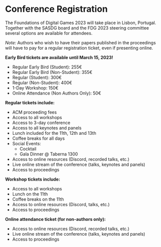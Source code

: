 # Conference Registration

The Foundations of Digital Games 2023 will take place in Lisbon, Portugal.
Together with the SASDG board and the FDG 2023 steering committee several
options are available for attendees.

*Note:* Authors who wish to have their papers published in the proceedings
will have to pay for a regular registration ticket, even if presenting
online.

**Early Bird tickets are available until March 15, 2023!**

- Regular Early Bird (Student): 255€
- Regular Early Bird (Non-Student): 355€
- Regular (Student): 300€
- Regular (Non-Student): 400€
- 1-Day Workshop: 150€
- Online Attendance (Non Authors Only): 50€

**Regular tickets include:**

- ACM proceeding fees
- Access to all workshops
- Access to 3-day conference
- Access to all keynotes and panels
- Lunch included for the 11th, 12th and 13th
- Coffee breaks for all days
- Social Events:
  - Cocktail
  - Gala Dinner @ Taberna 1300
- Access to online resources (Discord, recorded talks, etc.)
- Live online stream of the conference (talks, keynotes and panels)
- Access to proceedings

**Workshop tickets include:**

- Access to all workshops
- Lunch on the 11th
- Coffee breaks on the 11th
- Access to online resources (Discord, talks, etc.)
- Access to proceedings

**Online attendance ticket (for non-authors only):**

- Access to online resources (Discord, recorded talks, etc.)
- Live online stream of the conference (talks, keynotes and panels)
- Access to proceedings
